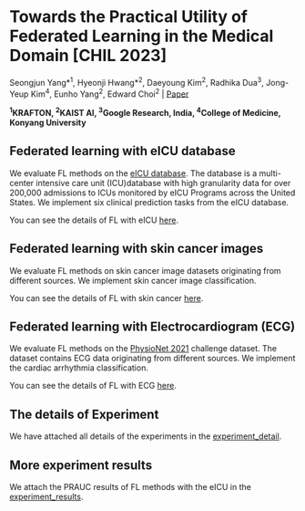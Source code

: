 # Towards the Practical Utility of Federated Learning in the Medical Domain [CHIL 2023]


Seongjun Yang*<sup>1</sup>, Hyeonji Hwang*<sup>2</sup>, Daeyoung Kim<sup>2</sup>, Radhika Dua<sup>3</sup>, Jong-Yeup Kim<sup>4</sup>, Eunho Yang<sup>2</sup>, Edward Choi<sup>2</sup> | [Paper](https://arxiv.org/abs/2207.03075)

**<sup>1</sup>KRAFTON, <sup>2</sup>KAIST AI, <sup>3</sup>Google Research, India, <sup>4</sup>College of Medicine, Konyang University**

## Federated learning with eICU database
We evaluate FL methods on the [eICU database](https://www.nature.com/articles/sdata2018178). The database is a multi-center intensive care unit (ICU)database with high granularity data for over 200,000 admissions to ICUs monitored by eICU Programs across the United States. We implement six clinical prediction tasks from the eICU database. 

You can see the details of FL with eICU [here](ehr_federated/README.md).



## Federated learning with skin cancer images
We evaluate FL methods on skin cancer image datasets originating from different sources. We implement skin cancer image classification. 

You can see the details of FL with skin cancer [here](skin_cancer_federated/README.md).

## Federated learning with Electrocardiogram (ECG)
We evaluate FL methods on the [PhysioNet 2021](https://moody-challenge.physionet.org/2021/) challenge dataset. The dataset contains ECG data originating from different sources. We implement the cardiac arrhythmia classification.

You can see the details of FL with ECG [here](ecg_federated/README.md).

## The details of Experiment
We have attached all details of the experiments in the [experiment_detail](experiment_detail/README.md).

## More experiment results
We attach the PRAUC results of FL methods with the eICU in the [experiment_results](experiment_results/README.md).
